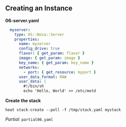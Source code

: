 ## Creating an Instance

**06-server.yaml**
~~~ yaml
  myserver:
    type: OS::Nova::Server
    properties:
      name: myserver
      config_drive: true
      flavor: { get_param: flavor }
      image: { get_param: image }
      key_name: { get_param: key_name }
      networks:
        - port: { get_resource: myport }
      user_data_format: RAW
      user_data: |
        #!/bin/sh
        echo 'Hello, World' >> /etc/motd
~~~

**Create the stack**

~~~
heat stack-create --poll -f /tmp/stack.yaml mystack
~~~

_Partial:_ `partial06.yaml`

<!--
Now comes the centerpiece of the heat template: the instance supported by all
virtual infrastructure we created so far (and the infrastructure we are going
to create in the next few steps). This is the first time we use the get_param
function to retrieve template parameters. We can abuse these parameters to
provoke one of the next two errors. But let's have another error first.
-->

